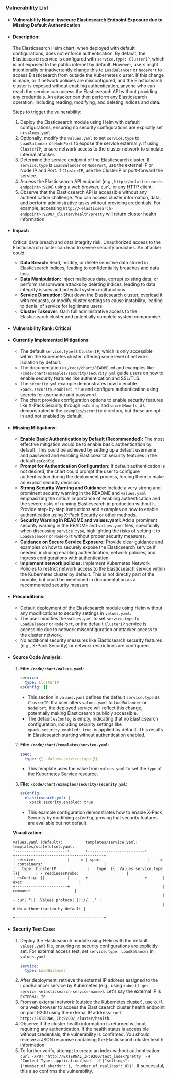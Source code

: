 ### Vulnerability List

*   #### Vulnerability Name: Insecure Elasticsearch Endpoint Exposure due to Missing Default Authentication

*   #### Description:
    The Elasticsearch Helm chart, when deployed with default configurations, does not enforce authentication. By default, the Elasticsearch service is configured with `service.type: ClusterIP`, which is not exposed to the public internet by default. However, users might intentionally or inadvertently change this to `LoadBalancer` or `NodePort` to access Elasticsearch from outside the Kubernetes cluster. If this change is made, or if network policies are misconfigured, and the Elasticsearch cluster is exposed without enabling authentication, anyone who can reach the service can access the Elasticsearch API without providing any credentials. An attacker can then perform any Elasticsearch operation, including reading, modifying, and deleting indices and data.

    Steps to trigger the vulnerability:
    1. Deploy the Elasticsearch module using Helm with default configurations, ensuring no security configurations are explicitly set in `values.yaml`.
    2. Optionally, modify the `values.yaml` to set `service.type` to `LoadBalancer` or `NodePort` to expose the service externally. If using `ClusterIP`, ensure network access to the cluster network to simulate internal attacker.
    3. Determine the service endpoint of the Elasticsearch cluster. If `service.type` is `LoadBalancer` or `NodePort`, use the external IP or Node IP and Port. If `ClusterIP`, use the ClusterIP or port-forward the service.
    4. Access the Elasticsearch API endpoint (e.g., `http://<elasticsearch-endpoint>:9200`) using a web browser, `curl`, or any HTTP client.
    5. Observe that the Elasticsearch API is accessible without any authentication challenge. You can access cluster information, data, and perform administrative tasks without providing credentials. For example, accessing `http://<elasticsearch-endpoint>:9200/_cluster/health?pretty` will return cluster health information.

*   #### Impact:
    Critical data breach and data integrity risk. Unauthorized access to the Elasticsearch cluster can lead to severe security breaches. An attacker could:
    *   **Data Breach:** Read, modify, or delete sensitive data stored in Elasticsearch indices, leading to confidentiality breaches and data loss.
    *   **Data Manipulation:** Inject malicious data, corrupt existing data, or perform ransomware attacks by deleting indices, leading to data integrity issues and potential system malfunctions.
    *   **Service Disruption:** Shut down the Elasticsearch cluster, overload it with requests, or modify cluster settings to cause instability, leading to denial of service for legitimate users.
    *   **Cluster Takeover:** Gain full administrative access to the Elasticsearch cluster and potentially complete system compromise.

*   #### Vulnerability Rank: Critical

*   #### Currently Implemented Mitigations:
    *   The default `service.type` is `ClusterIP`, which is only accessible within the Kubernetes cluster, offering some level of network isolation by default.
    *   The documentation in `/code/chart/README.md` and examples like `/code/chart/examples/security/security.yml` guide users on how to enable security features like authentication and SSL/TLS.
    *   The `security.yml` example demonstrates how to enable `xpack.security.enabled: true` and configure authentication using secrets for username and password.
    *   The chart provides configuration options to enable security features like X-Pack Security through `esConfig` and `secretMounts`, as demonstrated in the `examples/security` directory, but these are opt-in and not enabled by default.

*   #### Missing Mitigations:
    *   **Enable Basic Authentication by Default (Recommended):** The most effective mitigation would be to enable basic authentication by default. This could be achieved by setting up a default username and password and enabling Elasticsearch security features in the default `esConfig`.
    *   **Prompt for Authentication Configuration:** If default authentication is not desired, the chart could prompt the user to configure authentication during the deployment process, forcing them to make an explicit security decision.
    *   **Strong Security Warning and Guidance:** Include a very strong and prominent security warning in the README and `values.yaml` emphasizing the critical importance of enabling authentication and the severe risks of running Elasticsearch in production without it. Provide step-by-step instructions and examples on how to enable authentication using X-Pack Security or other methods.
    *   **Security Warning in README and values.yaml:** Add a prominent security warning in the README and `values.yaml` files, specifically when discussing `service.type`, highlighting the risks of setting it to `LoadBalancer` or `NodePort` without proper security measures.
    *   **Guidance on Secure Service Exposure:** Provide clear guidance and examples on how to securely expose the Elasticsearch service if needed, including enabling authentication, network policies, and ingress configurations with authentication.
    *   **Implement network policies:** Implement Kubernetes Network Policies to restrict network access to the Elasticsearch service within the Kubernetes cluster by default. This is not directly part of the module, but could be mentioned in documentation as a recommended security measure.

*   #### Preconditions:
    *   Default deployment of the Elasticsearch module using Helm without any modifications to security settings in `values.yaml`.
    *   The user modifies the `values.yaml` to set `service.type` to `LoadBalancer` or `NodePort`, or the default `ClusterIP` service is accessible due to network misconfiguration or attacker access to the cluster network.
    *   No additional security measures like Elasticsearch security features (e.g., X-Pack Security) or network restrictions are configured.

*   #### Source Code Analysis:
    1.  **File: `/code/chart/values.yaml`**:
        ```yaml
        service:
          type: ClusterIP
        esConfig: {}
        ```
        *   This section in `values.yaml` defines the default `service.type` as `ClusterIP`. If a user alters `values.yaml` to `LoadBalancer` or `NodePort`, the deployed service will reflect this change, potentially making Elasticsearch publicly accessible.
        *   The default `esConfig` is empty, indicating that no Elasticsearch configuration, including security settings like `xpack.security.enabled: true`, is applied by default. This results in Elasticsearch starting without authentication enabled.

    2.  **File: `/code/chart/templates/service.yaml`**:
        ```yaml
        spec:
          type: {{ .Values.service.type }}
        ```
        *   This template uses the value from `values.yaml` to set the `type` of the Kubernetes Service resource.

    3.  **File: `/code/chart/examples/security/security.yml`**:
        ```yaml
        esConfig:
          elasticsearch.yml: |
            xpack.security.enabled: true
        ```
        *   This example configuration demonstrates how to enable X-Pack Security by modifying `esConfig`, proving that security features are available but not default.

    **Visualization:**

    ```
    values.yaml (default):          templates/service.yaml:          templates/statefulset.yaml:
    +-----------------------+       +-------------------------+       +---------------------------------------+
    | service:              |-----> | spec:                    |-----> | containers:                           |
    |   type: ClusterIP      |       |   type: {{ .Values.service.type }}|       | - readinessProbe:                     |
    | esConfig: {}          |       +-------------------------+       |           exec:                        |
    +-----------------------+                                         |             command:                   |
                                                                      |               - curl "{{ .Values.protocol }}://..." |
                                                                      |               # No authentication by default |
                                                                      +---------------------------------------+
    ```

*   #### Security Test Case:
    1.  Deploy the Elasticsearch module using Helm with the default `values.yaml` file, ensuring no security configurations are explicitly set. For external access test, set `service.type: LoadBalancer` in `values.yaml`.
        ```yaml
        service:
          type: LoadBalancer
        ```
    2.  After deployment, retrieve the external IP address assigned to the LoadBalancer service by Kubernetes (e.g., using `kubectl get service <elasticsearch-service-name>`). Let's say the external IP is `EXTERNAL_IP`.
    3.  From an external network (outside the Kubernetes cluster), use `curl` or a web browser to access the Elasticsearch cluster health endpoint on port 9200 using the external IP address: `curl http://EXTERNAL_IP:9200/_cluster/health`.
    4.  Observe if the cluster health information is returned without requiring any authentication. If the health status is accessible without credentials, the vulnerability is confirmed. You should receive a JSON response containing the Elasticsearch cluster health information.
    5.  To further verify, attempt to create an index without authentication: `curl -XPUT 'http://EXTERNAL_IP:9200/test_index?pretty' -H 'Content-Type: application/json' -d'{"settings": {"number_of_shards": 1, "number_of_replicas": 0}}'`. If successful, this also confirms the vulnerability.